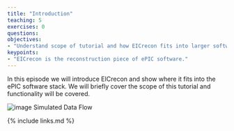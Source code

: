 ```yaml
---
title: "Introduction"
teaching: 5
exercises: 0
questions:
objectives:
- "Understand scope of tutorial and how EICrecon fits into larger software ecosystem."
keypoints:
- "EICrecon is the reconstruction piece of ePIC software."
---
```


In this episode we will introduce EICrecon and show where it fits into the ePIC software stack. We will
briefly cover the scope of this tutorial and functionality will be covered.

![image Simulated Data Flow](fig/simulated_data_flow.png)

{% include links.md %}

